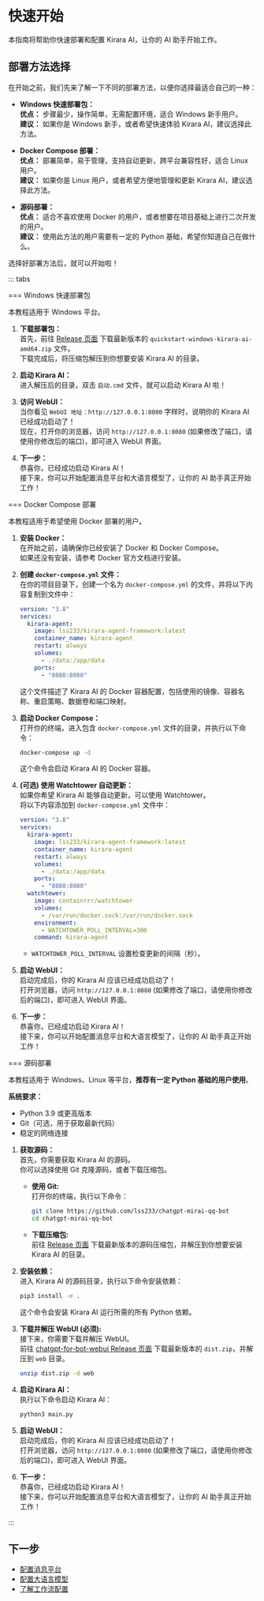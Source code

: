 # 快速开始

本指南将帮助你快速部署和配置 Kirara AI，让你的 AI 助手开始工作。

## 部署方法选择

在开始之前，我们先来了解一下不同的部署方法，以便你选择最适合自己的一种：

*   **Windows 快速部署包：**  
    **优点：** 步骤最少，操作简单，无需配置环境，适合 Windows 新手用户。  
    **建议：** 如果你是 Windows 新手，或者希望快速体验 Kirara AI，建议选择此方法。

*   **Docker Compose 部署：**  
    **优点：** 部署简单，易于管理，支持自动更新，跨平台兼容性好，适合 Linux 用户。  
    **建议：** 如果你是 Linux 用户，或者希望方便地管理和更新 Kirara AI，建议选择此方法。

*   **源码部署：**  
    **优点：** 适合不喜欢使用 Docker 的用户，或者想要在项目基础上进行二次开发的用户。  
    **建议：** 使用此方法的用户需要有一定的 Python 基础，希望你知道自己在做什么。

选择好部署方法后，就可以开始啦！

::: tabs

=== Windows 快速部署包

本教程适用于 Windows 平台。

1.  **下载部署包：**  
    首先，前往 [Release 页面](https://github.com/lss233/chatgpt-mirai-qq-bot/releases) 下载最新版本的 `quickstart-windows-kirara-ai-amd64.zip` 文件。  
    下载完成后，将压缩包解压到你想要安装 Kirara AI 的目录。

2.  **启动 Kirara AI：**  
    进入解压后的目录，双击 `启动.cmd` 文件，就可以启动 Kirara AI 啦！

3.  **访问 WebUI：**  
    当你看见 `WebUI 地址：http://127.0.0.1:8080` 字样时，说明你的 Kirara AI 已经成功启动了！  
    现在，打开你的浏览器，访问 `http://127.0.0.1:8080` (如果修改了端口，请使用你修改后的端口)，即可进入 WebUI 界面。

4.  **下一步：**  
    恭喜你，已经成功启动 Kirara AI！  
    接下来，你可以开始配置消息平台和大语言模型了，让你的 AI 助手真正开始工作！

=== Docker Compose 部署

本教程适用于希望使用 Docker 部署的用户。

1.  **安装 Docker：**  
    在开始之前，请确保你已经安装了 Docker 和 Docker Compose。  
    如果还没有安装，请参考 Docker 官方文档进行安装。

2.  **创建 `docker-compose.yml` 文件：**  
    在你的项目目录下，创建一个名为 `docker-compose.yml` 的文件，并将以下内容复制到文件中：

    ```yaml
    version: "3.8"
    services:
      kirara-agent:
        image: lss233/kirara-agent-framework:latest
        container_name: kirara-agent
        restart: always
        volumes:
          - ./data:/app/data
        ports:
          - "8080:8080"
    ```

    这个文件描述了 Kirara AI 的 Docker 容器配置，包括使用的镜像、容器名称、重启策略、数据卷和端口映射。

3.  **启动 Docker Compose：**  
    打开你的终端，进入包含 `docker-compose.yml` 文件的目录，并执行以下命令：
    ```bash
    docker-compose up -d
    ```
    这个命令会启动 Kirara AI 的 Docker 容器。

4.  **(可选) 使用 Watchtower 自动更新：**  
    如果你希望 Kirara AI 能够自动更新，可以使用 Watchtower。  
    将以下内容添加到 `docker-compose.yml` 文件中：

    ```yaml
    version: "3.8"
    services:
      kirara-agent:
        image: lss233/kirara-agent-framework:latest
        container_name: kirara-agent
        restart: always
        volumes:
          - ./data:/app/data
        ports:
          - "8080:8080"
      watchtower:
        image: containrrr/watchtower
        volumes:
          - /var/run/docker.sock:/var/run/docker.sock
        environment:
          - WATCHTOWER_POLL_INTERVAL=300
        command: kirara-agent
    ```

    *   `WATCHTOWER_POLL_INTERVAL`  设置检查更新的间隔（秒）。

5.  **启动 WebUI：**  
    启动完成后，你的 Kirara AI 应该已经成功启动了！  
    打开浏览器，访问 `http://127.0.0.1:8080` (如果修改了端口，请使用你修改后的端口)，即可进入 WebUI 界面。

6.  **下一步：**  
    恭喜你，已经成功启动 Kirara AI！  
    接下来，你可以开始配置消息平台和大语言模型了，让你的 AI 助手真正开始工作！

=== 源码部署

本教程适用于 Windows、Linux 等平台，**推荐有一定 Python 基础的用户使用**。

**系统要求：**

-   Python 3.9 或更高版本
-   Git（可选，用于获取最新代码）
-   稳定的网络连接

1.  **获取源码：**  
    首先，你需要获取 Kirara AI 的源码。  
    你可以选择使用 Git 克隆源码，或者下载压缩包。

    *   **使用 Git:**  
        打开你的终端，执行以下命令：
        ```bash
        git clone https://github.com/lss233/chatgpt-mirai-qq-bot
        cd chatgpt-mirai-qq-bot
        ```
    *   **下载压缩包:**  
        前往 [Release 页面](https://github.com/lss233/chatgpt-mirai-qq-bot/releases) 下载最新版本的源码压缩包，并解压到你想要安装 Kirara AI 的目录。

2.  **安装依赖：**  
    进入 Kirara AI 的源码目录，执行以下命令安装依赖：
    ```bash
    pip3 install -e .
    ```
    这个命令会安装 Kirara AI 运行所需的所有 Python 依赖。

3.  **下载并解压 WebUI (必须):**  
    接下来，你需要下载并解压 WebUI。  
    前往 [chatgpt-for-bot-webui Release 页面](https://github.com/DarkSkyTeam/chatgpt-for-bot-webui/releases) 下载最新版本的 `dist.zip`，并解压到 `web` 目录。
    ```bash
    unzip dist.zip -d web
    ```

4.  **启动 Kirara AI：**  
    执行以下命令启动 Kirara AI：
    ```bash
    python3 main.py
    ```

5.  **启动 WebUI：**  
    启动完成后，你的 Kirara AI 应该已经成功启动了！  
    打开浏览器，访问 `http://127.0.0.1:8080` (如果修改了端口，请使用你修改后的端口)，即可进入 WebUI 界面。

6.  **下一步：**  
    恭喜你，已经成功启动 Kirara AI！  
    接下来，你可以开始配置消息平台和大语言模型了，让你的 AI 助手真正开始工作！

:::


## 下一步

- [配置消息平台](/guide/configuration/im)
- [配置大语言模型](/guide/configuration/llm)
- [了解工作流配置](/guide/workflow/) 